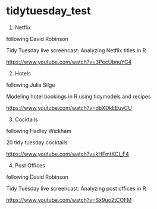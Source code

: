 # tidytuesday_test

1) Netflix

following David Robinson

Tidy Tuesday live screencast: Analyzing Netflix titles in R

https://www.youtube.com/watch?v=3PecUbnuYC4


2) Hotels

following Julia Silge

Modeling hotel bookings in R using tidymodels and recipes

https://www.youtube.com/watch?v=dbXDkEEuvCU


3) Cocktails

following Hadley Wickham

20 tidy tuesday cocktails

https://www.youtube.com/watch?v=kHFmtKCI_F4


4) Post Offices

following David Robinson

Tidy Tuesday live screencast: Analyzing post offices in R

https://www.youtube.com/watch?v=Sx9uo2tCOFM
